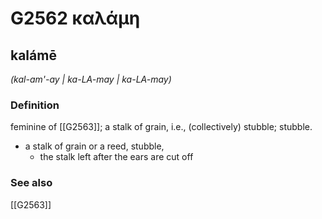 # G2562 καλάμη

## kalámē

_(kal-am'-ay | ka-LA-may | ka-LA-may)_

### Definition

feminine of [[G2563]]; a stalk of grain, i.e., (collectively) stubble; stubble.

- a stalk of grain or a reed, stubble,
  - the stalk left after the ears are cut off

### See also

[[G2563]]

